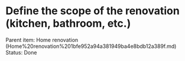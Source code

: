 # Define the scope of the renovation (kitchen, bathroom, etc.)

Parent item: Home renovation (Home%20renovation%201bfe952a94a381949ba4e8bdb12a389f.md)
Status: Done